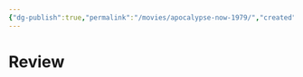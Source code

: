 ```yaml
---
{"dg-publish":true,"permalink":"/movies/apocalypse-now-1979/","created":"2024-06-18","updated":"2024-06-18"}
---
```



# Review
